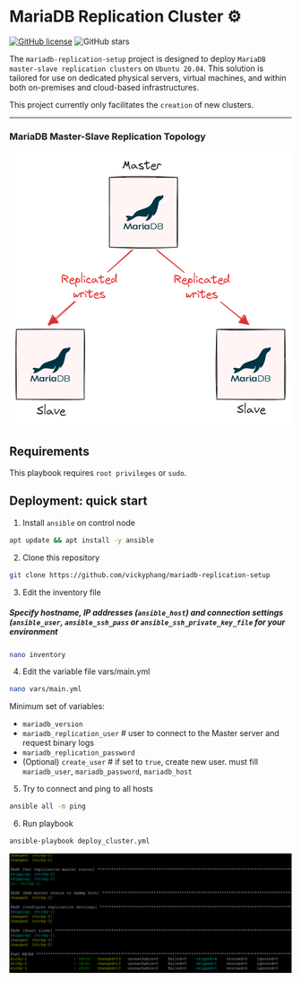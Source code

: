# MariaDB Replication Cluster ⚙️
[![GitHub license](https://img.shields.io/github/license/vickyphang/mariadb-replication-setup)](https://github.com/vickyphang/mariadb-replication-setup/blob/master/LICENSE)
![GitHub stars](https://img.shields.io/github/stars/vickyphang/mariadb-replication-setup)

The `mariadb-replication-setup` project is designed to deploy `MariaDB master-slave replication clusters` on `Ubuntu 20.04`. This solution is tailored for use on dedicated physical servers, virtual machines, and within both on-premises and cloud-based infrastructures.

This project currently only facilitates the `creation` of new clusters.

---

### MariaDB Master-Slave Replication Topology
<p align="center"> <img src="images/mariadb-replication.png" width="550" height="490"> </p>


## Requirements
This playbook requires `root privileges` or `sudo`.


## Deployment: quick start
1. Install `ansible` on control node
```bash
apt update && apt install -y ansible
```

2. Clone this repository
```bash
git clone https://github.com/vickyphang/mariadb-replication-setup
```

3. Edit the inventory file
##### Specify hostname, IP addresses (`ansible_host`) and connection settings (`ansible_user`, `ansible_ssh_pass` or `ansible_ssh_private_key_file` for your environment
```bash
nano inventory
```

4. Edit the variable file vars/main.yml
```bash
nano vars/main.yml
```
Minimum set of variables:
- `mariadb_version`
- `mariadb_replication_user` # user to connect to the Master server and request binary logs
- `mariadb_replication_password`
- (Optional) `create_user` # if set to `true`, create new user. must fill `mariadb_user`, `mariadb_password`, `mariadb_host`

5. Try to connect and ping to all hosts
```bash
ansible all -m ping
```

6. Run playbook
```bash
ansible-playbook deploy_cluster.yml
```
<p align="center"> <img src="images/ansible-playbook.png"> </p>